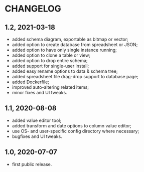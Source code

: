 CHANGELOG
=========

1.2, 2021-03-18
---------------
- added schema diagram, exportable as bitmap or vector;
- added option to create database from spreadsheet or JSON;
- added option to have only single instance running;
- added option to clone a table or view;
- added option to drop entire schema;
- added support for single-user install;
- added easy rename options to data & schema tree;
- added spreadsheet file drag-drop support to database page;
- added Dockerfile;
- improved auto-altering related items;
- minor fixes and UI tweaks.


1.1, 2020-08-08
---------------
- added value editor tool;
- added transform and date options to column value editor;
- use OS- and user-specific config directory where necessary;
- bugfixes and UI tweaks.


1.0, 2020-07-07
---------------
- first public release.
